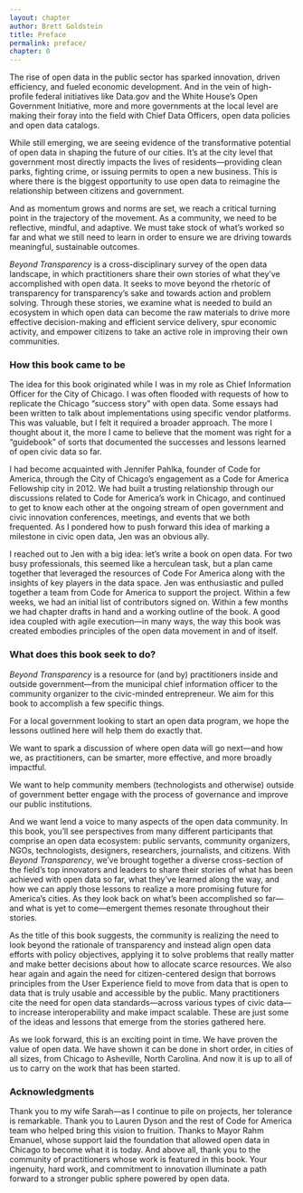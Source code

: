 ```yaml
--- 
layout: chapter
author: Brett Goldstein 
title: Preface
permalink: preface/
chapter: 0
---
```


The rise of open data in the public sector has sparked innovation,
driven efficiency, and fueled economic development. And in the vein of
high-profile federal initiatives like Data.gov and the White House’s
Open Government Initiative, more and more governments at the local level
are making their foray into the field with Chief Data Officers, open
data policies and open data catalogs.

While still emerging, we are seeing evidence of the transformative
potential of open data in shaping the future of our cities. It’s at the
city level that government most directly impacts the lives of
residents—providing clean parks, fighting crime, or issuing permits to
open a new business. This is where there is the biggest opportunity to
use open data to reimagine the relationship between citizens and
government.

And as momentum grows and norms are set, we reach a critical turning
point in the trajectory of the movement. As a community, we need to be
reflective, mindful, and adaptive. We must take stock of what’s worked
so far and what we still need to learn in order to ensure we are driving
towards meaningful, sustainable outcomes.

*Beyond Transparency* is a cross-disciplinary survey of the open data
landscape, in which practitioners share their own stories of what
they’ve accomplished with open data. It seeks to move beyond the
rhetoric of transparency for transparency’s sake and towards action and
problem solving. Through these stories, we examine what is needed to
build an ecosystem in which open data can become the raw materials to
drive more effective decision-making and efficient service delivery,
spur economic activity, and empower citizens to take an active role in
improving their own communities.

### How this book came to be 

The idea for this book originated while I was in my role as Chief
Information Officer for the City of Chicago. I was often flooded with
requests of how to replicate the Chicago “success story” with open data.
Some essays had been written to talk about implementations using
specific vendor platforms. This was valuable, but I felt it required a
broader approach. The more I thought about it, the more I came to
believe that the moment was right for a “guidebook” of sorts that
documented the successes and lessons learned of open civic data so far.

I had become acquainted with Jennifer Pahlka, founder of Code for
America, through the City of Chicago’s engagement as a Code for America
Fellowship city in 2012. We had built a trusting relationship through
our discussions related to Code for America’s work in Chicago, and
continued to get to know each other at the ongoing stream of open
government and civic innovation conferences, meetings, and events that
we both frequented. As I pondered how to push forward this idea of
marking a milestone in civic open data, Jen was an obvious ally.

I reached out to Jen with a big idea: let’s write a book on open data.
For two busy professionals, this seemed like a herculean task, but a
plan came together that leveraged the resources of Code For America
along with the insights of key players in the data space. Jen was
enthusiastic and pulled together a team from Code for America to support
the project. Within a few weeks, we had an initial list of contributors
signed on. Within a few months we had chapter drafts in hand and a
working outline of the book. A good idea coupled with agile execution—in
many ways, the way this book was created embodies principles of the open
data movement in and of itself.

### What does this book seek to do? 

*Beyond Transparency* is a resource for (and by) practitioners inside
and outside government—from the municipal chief information officer to
the community organizer to the civic-minded entrepreneur. We aim for
this book to accomplish a few specific things.

For a local government looking to start an open data program, we hope
the lessons outlined here will help them do exactly that.

We want to spark a discussion of where open data will go next—and how
we, as practitioners, can be smarter, more effective, and more broadly
impactful.

We want to help community members (technologists and otherwise) outside
of government better engage with the process of governance and improve
our public institutions.

And we want lend a voice to many aspects of the open data community. In
this book, you’ll see perspectives from many different participants that
comprise an open data ecosystem: public servants, community organizers,
NGOs, technologists, designers, researchers, journalists, and citizens.
With *Beyond Transparency*, we’ve brought together a diverse
cross-section of the field’s top innovators and leaders to share their
stories of what has been achieved with open data so far, what they’ve
learned along the way, and how we can apply those lessons to realize a
more promising future for America’s cities. As they look back on what’s
been accomplished so far—and what is yet to come—emergent themes
resonate throughout their stories.

As the title of this book suggests, the community is realizing the need
to look beyond the rationale of transparency and instead align open data
efforts with policy objectives, applying it to solve problems that
really matter and make better decisions about how to allocate scarce
resources. We also hear again and again the need for citizen-centered
design that borrows principles from the User Experience field to move
from data that is open to data that is truly usable and accessible by
the public. Many practitioners cite the need for open data
standards—across various types of civic data—to increase
interoperability and make impact scalable. These are just some of the
ideas and lessons that emerge from the stories gathered here.

As we look forward, this is an exciting point in time. We have proven
the value of open data. We have shown it can be done in short order, in
cities of all sizes, from Chicago to Asheville, North Carolina. And now
it is up to all of us to carry on the work that has been started.

### Acknowledgments 

Thank you to my wife Sarah—as I continue to pile on projects, her
tolerance is remarkable. Thank you to Lauren Dyson and the rest of Code
for America team who helped bring this vision to fruition. Thanks to
Mayor Rahm Emanuel, whose support laid the foundation that allowed open
data in Chicago to become what it is today. And above all, thank you to
the community of practitioners whose work is featured in this book. Your
ingenuity, hard work, and commitment to innovation illuminate a path
forward to a stronger public sphere powered by open data.


